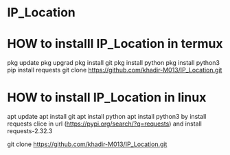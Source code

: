 # IP_Location

# HOW to installl IP_Location in termux

pkg update
pkg upgrad
pkg install git
pkg install python
pkg install python3
pip install requests
git clone https://github.com/khadir-M013/IP_Location.git

# HOW to install IP_Location in linux

apt update
apt install git 
apt install python 
apt install python3
by install requests clice in url (https://pypi.org/search/?q=requests) and install requests-2.32.3

git clone https://github.com/khadir-M013/IP_Location.git